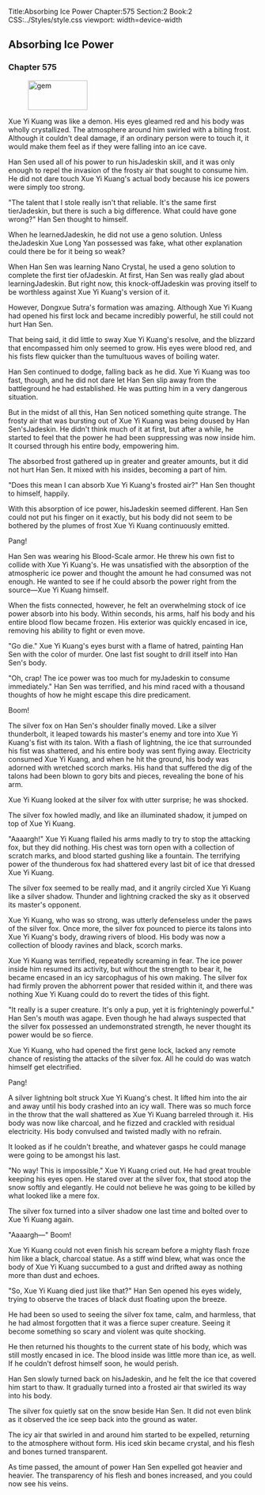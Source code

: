 Title:Absorbing Ice Power 
Chapter:575 
Section:2 
Book:2 
CSS:../Styles/style.css 
viewport: width=device-width
  
## Absorbing Ice Power
### Chapter 575
  
<figure>
	<img src="../Images/gem.gif" alt="gem" id="gem" width="120" height="60" />
</figure>
  

  
Xue Yi Kuang was like a demon. His eyes gleamed red and his body was wholly crystallized. The atmosphere around him swirled with a biting frost. Although it couldn't deal damage, if an ordinary person were to touch it, it would make them feel as if they were falling into an ice cave.

Han Sen used all of his power to run hisJadeskin skill, and it was only enough to repel the invasion of the frosty air that sought to consume him. He did not dare touch Xue Yi Kuang's actual body because his ice powers were simply too strong.

"The talent that I stole really isn't that reliable. It's the same first tierJadeskin, but there is such a big difference. What could have gone wrong?" Han Sen thought to himself.

When he learnedJadeskin, he did not use a geno solution. Unless theJadeskin Xue Long Yan possessed was fake, what other explanation could there be for it being so weak?

When Han Sen was learning Nano Crystal, he used a geno solution to complete the first tier ofJadeskin. At first, Han Sen was really glad about learningJadeskin. But right now, this knock-offJadeskin was proving itself to be worthless against Xue Yi Kuang's version of it.

However, Dongxue Sutra's formation was amazing. Although Xue Yi Kuang had opened his first lock and became incredibly powerful, he still could not hurt Han Sen.

That being said, it did little to sway Xue Yi Kuang's resolve, and the blizzard that encompassed him only seemed to grow. His eyes were blood red, and his fists flew quicker than the tumultuous waves of boiling water.

Han Sen continued to dodge, falling back as he did. Xue Yi Kuang was too fast, though, and he did not dare let Han Sen slip away from the battleground he had established. He was putting him in a very dangerous situation.

But in the midst of all this, Han Sen noticed something quite strange. The frosty air that was bursting out of Xue Yi Kuang was being doused by Han Sen'sJadeskin. He didn't think much of it at first, but after a while, he started to feel that the power he had been suppressing was now inside him. It coursed through his entire body, empowering him.

The absorbed frost gathered up in greater and greater amounts, but it did not hurt Han Sen. It mixed with his insides, becoming a part of him.

"Does this mean I can absorb Xue Yi Kuang's frosted air?" Han Sen thought to himself, happily.

With this absorption of ice power, hisJadeskin seemed different. Han Sen could not put his finger on it exactly, but his body did not seem to be bothered by the plumes of frost Xue Yi Kuang continuously emitted.

Pang!

Han Sen was wearing his Blood-Scale armor. He threw his own fist to collide with Xue Yi Kuang's. He was unsatisfied with the absorption of the atmospheric ice power and thought the amount he had consumed was not enough. He wanted to see if he could absorb the power right from the source—Xue Yi Kuang himself.

When the fists connected, however, he felt an overwhelming stock of ice power absorb into his body. Within seconds, his arms, half his body and his entire blood flow became frozen. His exterior was quickly encased in ice, removing his ability to fight or even move.

"Go die." Xue Yi Kuang's eyes burst with a flame of hatred, painting Han Sen with the color of murder. One last fist sought to drill itself into Han Sen's body.

"Oh, crap! The ice power was too much for myJadeskin to consume immediately." Han Sen was terrified, and his mind raced with a thousand thoughts of how he might escape this dire predicament.

Boom!

The silver fox on Han Sen's shoulder finally moved. Like a silver thunderbolt, it leaped towards his master's enemy and tore into Xue Yi Kuang's fist with its talon. With a flash of lightning, the ice that surrounded his fist was shattered, and his entire body was sent flying away. Electricity consumed Xue Yi Kuang, and when he hit the ground, his body was adorned with wretched scorch marks. His hand that suffered the dig of the talons had been blown to gory bits and pieces, revealing the bone of his arm.

Xue Yi Kuang looked at the silver fox with utter surprise; he was shocked.

The silver fox howled madly, and like an illuminated shadow, it jumped on top of Xue Yi Kuang.

"Aaaargh!" Xue Yi Kuang flailed his arms madly to try to stop the attacking fox, but they did nothing. His chest was torn open with a collection of scratch marks, and blood started gushing like a fountain. The terrifying power of the thunderous fox had shattered every last bit of ice that dressed Xue Yi Kuang.

The silver fox seemed to be really mad, and it angrily circled Xue Yi Kuang like a silver shadow. Thunder and lightning cracked the sky as it observed its master's opponent.

Xue Yi Kuang, who was so strong, was utterly defenseless under the paws of the silver fox. Once more, the silver fox pounced to pierce its talons into Xue Yi Kuang's body, drawing rivers of blood. His body was now a collection of bloody ravines and black, scorch marks.

Xue Yi Kuang was terrified, repeatedly screaming in fear. The ice power inside him resumed its activity, but without the strength to bear it, he became encased in an icy sarcophagus of his own making. The silver fox had firmly proven the abhorrent power that resided within it, and there was nothing Xue Yi Kuang could do to revert the tides of this fight.

"It really is a super creature. It's only a pup, yet it is frighteningly powerful." Han Sen's mouth was agape. Even though he had always suspected that the silver fox possessed an undemonstrated strength, he never thought its power would be so fierce.

Xue Yi Kuang, who had opened the first gene lock, lacked any remote chance of resisting the attacks of the silver fox. All he could do was watch himself get electrified.

Pang!

A silver lightning bolt struck Xue Yi Kuang's chest. It lifted him into the air and away until his body crashed into an icy wall. There was so much force in the throw that the wall shattered as Xue Yi Kuang barreled through it. His body was now like charcoal, and he fizzed and crackled with residual electricity. His body convulsed and twisted madly with no refrain.

It looked as if he couldn't breathe, and whatever gasps he could manage were going to be amongst his last.

"No way! This is impossible," Xue Yi Kuang cried out. He had great trouble keeping his eyes open. He stared over at the silver fox, that stood atop the snow softly and elegantly. He could not believe he was going to be killed by what looked like a mere fox.

The silver fox turned into a silver shadow one last time and bolted over to Xue Yi Kuang again.

"Aaaargh—" Boom!

Xue Yi Kuang could not even finish his scream before a mighty flash froze him like a black, charcoal statue. As a stiff wind blew, what was once the body of Xue Yi Kuang succumbed to a gust and drifted away as nothing more than dust and echoes.

"So, Xue Yi Kuang died just like that?" Han Sen opened his eyes widely, trying to observe the traces of black dust floating upon the breeze.

He had been so used to seeing the silver fox tame, calm, and harmless, that he had almost forgotten that it was a fierce super creature. Seeing it become something so scary and violent was quite shocking.

He then returned his thoughts to the current state of his body, which was still mostly encased in ice. The blood inside was little more than ice, as well. If he couldn't defrost himself soon, he would perish.

Han Sen slowly turned back on hisJadeskin, and he felt the ice that covered him start to thaw. It gradually turned into a frosted air that swirled its way into his body.

The silver fox quietly sat on the snow beside Han Sen. It did not even blink as it observed the ice seep back into the ground as water.

The icy air that swirled in and around him started to be expelled, returning to the atmosphere without form. His iced skin became crystal, and his flesh and bones turned transparent.

As time passed, the amount of power Han Sen expelled got heavier and heavier. The transparency of his flesh and bones increased, and you could now see his veins.